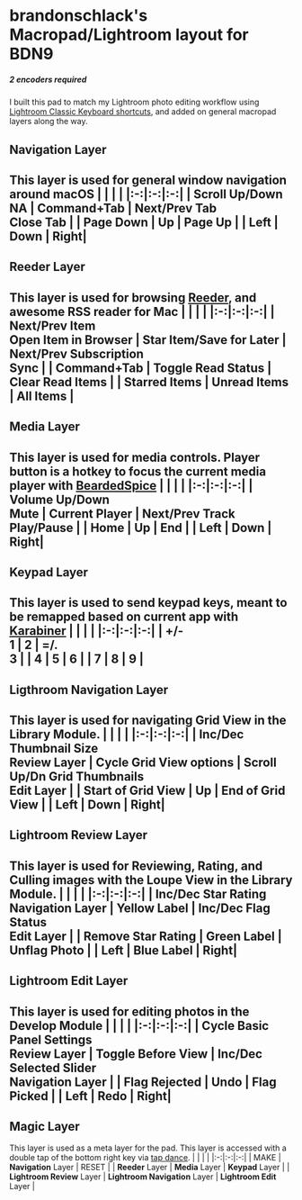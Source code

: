# brandonschlack's Macropad/Lightroom layout for BDN9
##### 2 encoders required
I built this pad to match my Lightroom photo editing workflow using
[Lightroom Classic Keyboard shortcuts](https://helpx.adobe.com/lightroom-classic/help/keyboard-shortcuts.html), and added on general macropad layers along the way.

## Navigation Layer
This layer is used for general window navigation around macOS
|   |   |   |
|:-:|:-:|:-:|
| Scroll Up/Down<br>**NA** | Command+Tab | Next/Prev Tab<br>**Close Tab**  |
| Page Down | Up | Page Up |
| Left | Down | Right|
---

## Reeder Layer
This layer is used for browsing [Reeder](https://reederapp.com/), and awesome RSS reader for Mac
|   |   |   |
|:-:|:-:|:-:|
| Next/Prev Item<br>**Open Item in Browser** | Star Item/Save for Later | Next/Prev Subscription<br>**Sync**  |
| Command+Tab | Toggle Read Status | Clear Read Items |
| Starred Items | Unread Items | All Items |
---

## Media Layer
This layer is used for media controls. Player button is a hotkey to focus the current media player with [BeardedSpice](https://beardedspice.github.io/)
|   |   |   |
|:-:|:-:|:-:|
| Volume Up/Down<br>**Mute** | Current Player | Next/Prev Track<br>**Play/Pause**  |
| Home | Up | End |
| Left | Down | Right|
---

## Keypad Layer
This layer is used to send keypad keys, meant to be remapped based on current app with [Karabiner](https://pqrs.org/osx/karabiner/)
|   |   |   |
|:-:|:-:|:-:|
| +/-<br>**1** | 2 | =/.<br>**3**  |
| 4 | 5 | 6 |
| 7 | 8 | 9 |
---

## Ligthroom Navigation Layer
This layer is used for navigating Grid View in the Library Module.
|   |   |   |
|:-:|:-:|:-:|
| Inc/Dec Thumbnail Size<br>**Review** Layer | Cycle Grid View options | Scroll Up/Dn Grid Thumbnails<br>**Edit** Layer  |
| Start of Grid View | Up | End of Grid View |
| Left | Down | Right|
---

## Lightroom Review Layer
This layer is used for Reviewing, Rating, and Culling images with the Loupe View in the Library Module.
|   |   |   |
|:-:|:-:|:-:|
| Inc/Dec Star Rating<br>**Navigation** Layer | Yellow Label | Inc/Dec Flag Status<br>**Edit** Layer  |
| Remove Star Rating | Green Label | Unflag Photo |
| Left | Blue Label | Right|
---

## Lightroom Edit Layer
This layer is used for editing photos in the Develop Module
|   |   |   |
|:-:|:-:|:-:|
| Cycle Basic Panel Settings<br>**Review** Layer | Toggle Before View | Inc/Dec Selected Slider<br>**Navigation** Layer  |
| Flag Rejected | Undo | Flag Picked |
| Left | Redo | Right|
---

## Magic Layer
This layer is used as a meta layer for the pad. This layer is accessed with a double tap of the bottom right key via [tap dance](https://docs.qmk.fm/#/feature_tap_dance).
|   |   |   |
|:-:|:-:|:-:|
| MAKE | **Navigation** Layer | RESET |
| **Reeder** Layer | **Media** Layer | **Keypad** Layer |
| **Lightroom Review** Layer | **Lightroom Navigation** Layer | **Lightroom Edit** Layer |
